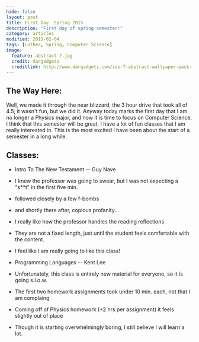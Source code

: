 ```yaml
---
hide: false
layout: post
title: First Day  Spring 2015
description: "First day of spring semester!"
category: articles
modified: 2015-02-04
tags: [Luther, Spring, Computer Science]
image:
  feature: abstract-7.jpg
  credit: dargadgetz
  creditlink: http://www.dargadgetz.com/ios-7-abstract-wallpaper-pack-for-iphone-5-and-ipod-touch-retina/
---
```

## The Way Here:

Well, we made it through the near blizzard, the 3 hour drive that took all of 4.5; it wasn't fun, but we did it. Anyway today marks the first day that I am no longer a Physics major, and now it is time to focus on Computer Science. I think that this semester will be great, I have a lot of fun classes that I am really interested in. This is the most excited I have been about the start of a semester in a long while.

## Classes:

* Intro To The New Testament -- Guy Nave
 * I knew the professor was going to swear, but I was not expecting a "s**t" in the first five min.
  * followed closely by a few f-bombs
   * and shortly there after, copious profanity...
 * I really like how the professor handles the reading reflections
  * They are not a fixed length, just until the student feels comfertable with the content.
 * I feel like I am really going to like this class!

* Programming Languages -- Kent Lee
 * Unfortunately, this class is entirely new material for everyone, so it is going s.l.o.w.
 * The first two homework assignments took under 10 min. each, not that I am complaing
  * Coming off of Physics homework (+2 hrs per assignment) it feels slightly out of place
 * Though it is starting overwhelmingly boring, I still believe I will learn a lot.